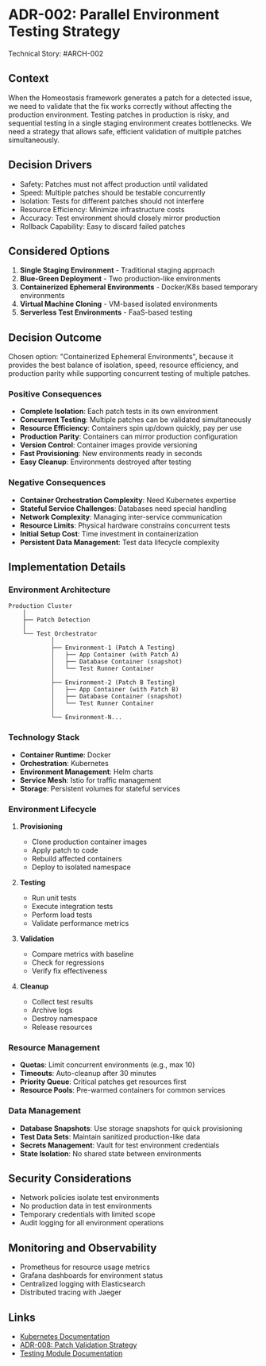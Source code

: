# ADR-002: Parallel Environment Testing Strategy

Technical Story: #ARCH-002

## Context

When the Homeostasis framework generates a patch for a detected issue, we need to validate that the fix works correctly without affecting the production environment. Testing patches in production is risky, and sequential testing in a single staging environment creates bottlenecks. We need a strategy that allows safe, efficient validation of multiple patches simultaneously.

## Decision Drivers

- Safety: Patches must not affect production until validated
- Speed: Multiple patches should be testable concurrently
- Isolation: Tests for different patches should not interfere
- Resource Efficiency: Minimize infrastructure costs
- Accuracy: Test environment should closely mirror production
- Rollback Capability: Easy to discard failed patches

## Considered Options

1. **Single Staging Environment** - Traditional staging approach
2. **Blue-Green Deployment** - Two production-like environments
3. **Containerized Ephemeral Environments** - Docker/K8s based temporary environments
4. **Virtual Machine Cloning** - VM-based isolated environments
5. **Serverless Test Environments** - FaaS-based testing

## Decision Outcome

Chosen option: "Containerized Ephemeral Environments", because it provides the best balance of isolation, speed, resource efficiency, and production parity while supporting concurrent testing of multiple patches.

### Positive Consequences

- **Complete Isolation**: Each patch tests in its own environment
- **Concurrent Testing**: Multiple patches can be validated simultaneously
- **Resource Efficiency**: Containers spin up/down quickly, pay per use
- **Production Parity**: Containers can mirror production configuration
- **Version Control**: Container images provide versioning
- **Fast Provisioning**: New environments ready in seconds
- **Easy Cleanup**: Environments destroyed after testing

### Negative Consequences

- **Container Orchestration Complexity**: Need Kubernetes expertise
- **Stateful Service Challenges**: Databases need special handling
- **Network Complexity**: Managing inter-service communication
- **Resource Limits**: Physical hardware constrains concurrent tests
- **Initial Setup Cost**: Time investment in containerization
- **Persistent Data Management**: Test data lifecycle complexity

## Implementation Details

### Environment Architecture

```
Production Cluster
    │
    ├── Patch Detection
    │
    └── Test Orchestrator
            │
            ├── Environment-1 (Patch A Testing)
            │   ├── App Container (with Patch A)
            │   ├── Database Container (snapshot)
            │   └── Test Runner Container
            │
            ├── Environment-2 (Patch B Testing)
            │   ├── App Container (with Patch B)
            │   ├── Database Container (snapshot)
            │   └── Test Runner Container
            │
            └── Environment-N...
```

### Technology Stack

- **Container Runtime**: Docker
- **Orchestration**: Kubernetes
- **Environment Management**: Helm charts
- **Service Mesh**: Istio for traffic management
- **Storage**: Persistent volumes for stateful services

### Environment Lifecycle

1. **Provisioning**
   - Clone production container images
   - Apply patch to code
   - Rebuild affected containers
   - Deploy to isolated namespace

2. **Testing**
   - Run unit tests
   - Execute integration tests
   - Perform load tests
   - Validate performance metrics

3. **Validation**
   - Compare metrics with baseline
   - Check for regressions
   - Verify fix effectiveness

4. **Cleanup**
   - Collect test results
   - Archive logs
   - Destroy namespace
   - Release resources

### Resource Management

- **Quotas**: Limit concurrent environments (e.g., max 10)
- **Timeouts**: Auto-cleanup after 30 minutes
- **Priority Queue**: Critical patches get resources first
- **Resource Pools**: Pre-warmed containers for common services

### Data Management

- **Database Snapshots**: Use storage snapshots for quick provisioning
- **Test Data Sets**: Maintain sanitized production-like data
- **Secrets Management**: Vault for test environment credentials
- **State Isolation**: No shared state between environments

## Security Considerations

- Network policies isolate test environments
- No production data in test environments
- Temporary credentials with limited scope
- Audit logging for all environment operations

## Monitoring and Observability

- Prometheus for resource usage metrics
- Grafana dashboards for environment status
- Centralized logging with Elasticsearch
- Distributed tracing with Jaeger

## Links

- [Kubernetes Documentation](https://kubernetes.io/docs/)
- [ADR-008: Patch Validation Strategy](008-patch-validation-strategy.md)
- [Testing Module Documentation](../modules/testing/README.md)